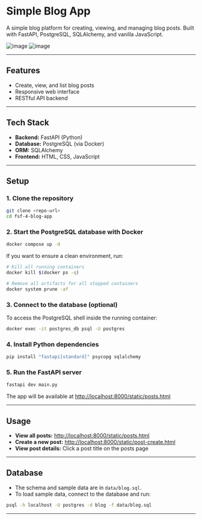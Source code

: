 # Simple Blog App

A simple blog platform for creating, viewing, and managing blog posts.
Built with FastAPI, PostgreSQL, SQLAlchemy, and vanilla JavaScript.

![image](https://github.com/user-attachments/assets/9e162033-7580-4393-b206-178ab5417354)
![image](https://github.com/user-attachments/assets/228f91a3-a16e-4739-8375-3e41b6010a9d)

---

## Features

-   Create, view, and list blog posts
-   Responsive web interface
-   RESTful API backend

---

## Tech Stack

-   **Backend:** FastAPI (Python)
-   **Database:** PostgreSQL (via Docker)
-   **ORM:** SQLAlchemy
-   **Frontend:** HTML, CSS, JavaScript

---

## Setup

### 1. Clone the repository

```bash
git clone <repo-url>
cd fsf-4-blog-app
```

### 2. Start the PostgreSQL database with Docker

```bash
docker compose up -d
```

If you want to ensure a clean environment, run:

```bash
# Kill all running containers
docker kill $(docker ps -q)

# Remove all artifacts for all stopped containers
docker system prune -af
```

### 3. Connect to the database (optional)

To access the PostgreSQL shell inside the running container:

```bash
docker exec -it postgres_db psql -U postgres
```

### 4. Install Python dependencies

```bash
pip install "fastapi[standard]" psycopg sqlalchemy
```

### 5. Run the FastAPI server

```bash
fastapi dev main.py
```

The app will be available at [http://localhost:8000/static/posts.html](http://localhost:8000/static/posts.html)

---

## Usage

-   **View all posts:** [http://localhost:8000/static/posts.html](http://localhost:8000/static/posts.html)
-   **Create a new post:** [http://localhost:8000/static/post-create.html](http://localhost:8000/static/post-create.html)
-   **View post details:** Click a post title on the posts page

---

## Database

-   The schema and sample data are in `data/blog.sql`.
-   To load sample data, connect to the database and run:

```bash
psql -h localhost -U postgres -d blog -f data/blog.sql
```

---



